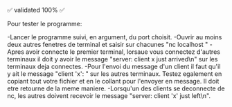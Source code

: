 ✅ validated 100% ✅

Pour tester le programme:

-Lancer le programme suivi, en argument, du port choisit.
-Ouvrir au moins deux autres fenetres de terminal et saisir sur chacunes "nc localhost <numero de port>"
-Apres avoir connecte le premier terminal, lorsaue vous connectez d'autres terminaux il doit y avoir le message "server: client x just arrived\n" sur les terminaux deja connectes.
-Pour l'envoi du message d'un client il faut qu'il y ait le message "client 'x': <votre message>" sur les autres terminaux. Testez egalement en copiant tout votre fichier et en le collant pour l'envoyer en message. Il doit etre retourne de la meme maniere.
-Lorsqu'un des clients se deconnecte de nc, les autres doivent recevoir le message "server: client 'x' just left\n".
